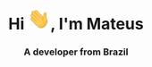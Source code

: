 <h1 align="center">Hi <img src="https://raw.githubusercontent.com/ABSphreak/ABSphreak/master/gifs/Hi.gif" width="40px" />, I'm Mateus</h1>
<!-- <h3 align="center">A passionate developer from Brazil</h3> -->
<h3 align="center">A developer from Brazil</h3>


<!-- References
https://github.com/gargakshit/gargakshit
https://www.youtube.com/watch?v=n6d4KHSKqGk
 -->